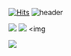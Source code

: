 [![Hits](https://hits.seeyoufarm.com/api/count/incr/badge.svg?url=https%3A%2F%2Fgithub.com%2Fwonjongah&count_bg=%23A488EB&title_bg=%235A8AE5&icon=atom.svg&icon_color=%23FFFFFF&title=WELCOME&edge_flat=false)](https://hits.seeyoufarm.com)
![header](https://capsule-render.vercel.app/api?type=rect&color=gradient&height=300&section=header&text=데이터와%20소통하는%20분석가&fontSize=70)

<img src="https://img.shields.io/badge/Python-3776AB?style=flat-square&logo=Python&logoColor=white"/></a>  <img
src="https://img.shields.io/badge/MySQL-4479A1?style=flat-square&logo=MySQL&logoColor=white"/></a>  <img 

<a href="https://blog.naver.com/chejh05145/"><img src="https://img.shields.io/badge/My NAVER blog-#03C75A?style=flat-square&logo=Naver&logoColor=white&link=https://blog.naver.com/chejh05145/"/></a>
<!--
**Choi0514/Choi0514** is a ✨ _special_ ✨ repository because its `README.md` (this file) appears on your GitHub profile.

Here are some ideas to get you started:

- 🔭 I’m currently working on ...
- 🌱 I’m currently learning ...
- 👯 I’m looking to collaborate on ...
- 🤔 I’m looking for help with ...
- 💬 Ask me about ...
- 📫 How to reach me: ...
- 😄 Pronouns: ...
- ⚡ Fun fact: ...
-->
